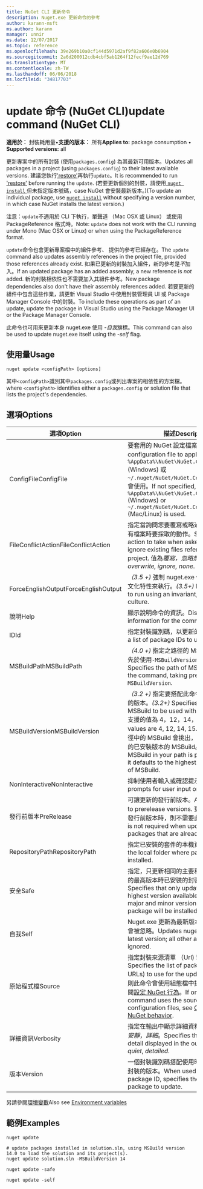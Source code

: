 ```yaml
---
title: NuGet CLI 更新命令
description: Nuget.exe 更新命令的參考
author: karann-msft
ms.author: karann
manager: unnir
ms.date: 12/07/2017
ms.topic: reference
ms.openlocfilehash: 39e269b10a0cf144d5971d2af9f82a606e0b6904
ms.sourcegitcommit: 2a6d200012cdb4cbf5ab1264f12fecf9ae12d769
ms.translationtype: MT
ms.contentlocale: zh-TW
ms.lasthandoff: 06/06/2018
ms.locfileid: "34817703"
---
```

# <a name="update-command-nuget-cli"></a><span data-ttu-id="952d4-103">update 命令 (NuGet CLI)</span><span class="sxs-lookup"><span data-stu-id="952d4-103">update command (NuGet CLI)</span></span>

<span data-ttu-id="952d4-104">**適用於：** 封裝耗用量&bullet;**支援的版本：** 所有</span><span class="sxs-lookup"><span data-stu-id="952d4-104">**Applies to:** package consumption &bullet; **Supported versions:** all</span></span>

<span data-ttu-id="952d4-105">更新專案中的所有封裝 (使用`packages.config`) 為其最新可用版本。</span><span class="sxs-lookup"><span data-stu-id="952d4-105">Updates all packages in a project (using `packages.config`) to their latest available versions.</span></span> <span data-ttu-id="952d4-106">建議您執行['restore'](cli-ref-restore.md)再執行`update`。</span><span class="sxs-lookup"><span data-stu-id="952d4-106">It is recommended to run ['restore'](cli-ref-restore.md) before running the `update`.</span></span> <span data-ttu-id="952d4-107">(若要更新個別的封裝，請使用[ `nuget install` ](cli-ref-install.md)但未指定版本號碼，case NuGet 會安裝最新版本。)</span><span class="sxs-lookup"><span data-stu-id="952d4-107">(To update an individual package, use [`nuget install`](cli-ref-install.md) without specifying a version number, in which case NuGet installs the latest version.)</span></span>

<span data-ttu-id="952d4-108">注意：`update`不適用於 CLI 下執行，單聲道 （Mac OSX 或 Linux） 或使用 PackageReference 格式時。</span><span class="sxs-lookup"><span data-stu-id="952d4-108">Note: `update` does not work with the CLI running under Mono (Mac OSX or Linux) or when using the PackageReference format.</span></span>

<span data-ttu-id="952d4-109">`update`命令也會更新專案檔中的組件參考、 提供的參考已經存在。</span><span class="sxs-lookup"><span data-stu-id="952d4-109">The `update` command also updates assembly references in the project file, provided those references already exist.</span></span> <span data-ttu-id="952d4-110">如果已更新的封裝加入組件，新的參考是*不*加入。</span><span class="sxs-lookup"><span data-stu-id="952d4-110">If an updated package has an added assembly, a new reference is *not* added.</span></span> <span data-ttu-id="952d4-111">新的封裝相依性也不需要加入其組件參考。</span><span class="sxs-lookup"><span data-stu-id="952d4-111">New package dependencies also don't have their assembly references added.</span></span> <span data-ttu-id="952d4-112">若要更新的組件中包含這些作業，請更新 Visual Studio 中使用封裝管理員 UI 或 Package Manager Console 中的封裝。</span><span class="sxs-lookup"><span data-stu-id="952d4-112">To include these operations as part of an update, update the package in Visual Studio using the Package Manager UI or the Package Manager Console.</span></span>

<span data-ttu-id="952d4-113">此命令也可用來更新本身 nuget.exe 使用 *-自我*旗標。</span><span class="sxs-lookup"><span data-stu-id="952d4-113">This command can also be used to update nuget.exe itself using the *-self* flag.</span></span>

## <a name="usage"></a><span data-ttu-id="952d4-114">使用量</span><span class="sxs-lookup"><span data-stu-id="952d4-114">Usage</span></span>

```cli
nuget update <configPath> [options]
```

<span data-ttu-id="952d4-115">其中`<configPath>`識別其中`packages.config`或列出專案的相依性的方案檔。</span><span class="sxs-lookup"><span data-stu-id="952d4-115">where `<configPath>` identifies either a `packages.config` or solution file that lists the project's dependencies.</span></span>

## <a name="options"></a><span data-ttu-id="952d4-116">選項</span><span class="sxs-lookup"><span data-stu-id="952d4-116">Options</span></span>

| <span data-ttu-id="952d4-117">選項</span><span class="sxs-lookup"><span data-stu-id="952d4-117">Option</span></span> | <span data-ttu-id="952d4-118">描述</span><span class="sxs-lookup"><span data-stu-id="952d4-118">Description</span></span> |
| --- | --- |
| <span data-ttu-id="952d4-119">ConfigFile</span><span class="sxs-lookup"><span data-stu-id="952d4-119">ConfigFile</span></span> | <span data-ttu-id="952d4-120">要套用的 NuGet 設定檔案。</span><span class="sxs-lookup"><span data-stu-id="952d4-120">The NuGet configuration file to apply.</span></span> <span data-ttu-id="952d4-121">如果未指定， `%AppData%\NuGet\NuGet.Config` (Windows) 或`~/.nuget/NuGet/NuGet.Config`(Mac/Linux) 會使用。</span><span class="sxs-lookup"><span data-stu-id="952d4-121">If not specified, `%AppData%\NuGet\NuGet.Config` (Windows) or `~/.nuget/NuGet/NuGet.Config` (Mac/Linux) is used.</span></span>|
| <span data-ttu-id="952d4-122">FileConflictAction</span><span class="sxs-lookup"><span data-stu-id="952d4-122">FileConflictAction</span></span> | <span data-ttu-id="952d4-123">指定當詢問您要覆寫或略過專案所參考的現有檔案時要採取的動作。</span><span class="sxs-lookup"><span data-stu-id="952d4-123">Specifies the action to take when asked to overwrite or ignore existing files referenced by the project.</span></span> <span data-ttu-id="952d4-124">值為*覆寫，忽略無*。</span><span class="sxs-lookup"><span data-stu-id="952d4-124">Values are *overwrite, ignore, none*.</span></span> |
| <span data-ttu-id="952d4-125">ForceEnglishOutput</span><span class="sxs-lookup"><span data-stu-id="952d4-125">ForceEnglishOutput</span></span> | <span data-ttu-id="952d4-126">*（3.5 +)* 強制 nuget.exe 使用不變，英文的文化特性來執行。</span><span class="sxs-lookup"><span data-stu-id="952d4-126">*(3.5+)* Forces nuget.exe to run using an invariant, English-based culture.</span></span> |
| <span data-ttu-id="952d4-127">說明</span><span class="sxs-lookup"><span data-stu-id="952d4-127">Help</span></span> | <span data-ttu-id="952d4-128">顯示說明命令的資訊。</span><span class="sxs-lookup"><span data-stu-id="952d4-128">Displays help information for the command.</span></span> |
| <span data-ttu-id="952d4-129">ID</span><span class="sxs-lookup"><span data-stu-id="952d4-129">Id</span></span> | <span data-ttu-id="952d4-130">指定封裝識別碼，以更新的清單。</span><span class="sxs-lookup"><span data-stu-id="952d4-130">Specifies a list of package IDs to update.</span></span> |
| <span data-ttu-id="952d4-131">MSBuildPath</span><span class="sxs-lookup"><span data-stu-id="952d4-131">MSBuildPath</span></span> | <span data-ttu-id="952d4-132">*（4.0 +)* 指定之路徑的 MSBuild 命令，優先於使用`-MSBuildVersion`。</span><span class="sxs-lookup"><span data-stu-id="952d4-132">*(4.0+)* Specifies the path of MSBuild to use with the command, taking precedence over `-MSBuildVersion`.</span></span> |
| <span data-ttu-id="952d4-133">MSBuildVersion</span><span class="sxs-lookup"><span data-stu-id="952d4-133">MSBuildVersion</span></span> | <span data-ttu-id="952d4-134">*（3.2 +)* 指定要搭配此命令使用 MSBuild 的版本。</span><span class="sxs-lookup"><span data-stu-id="952d4-134">*(3.2+)* Specifies the version of MSBuild to be used with this command.</span></span> <span data-ttu-id="952d4-135">支援的值為 4，12，14，15。</span><span class="sxs-lookup"><span data-stu-id="952d4-135">Supported values are 4, 12, 14, 15.</span></span> <span data-ttu-id="952d4-136">根據預設，在路徑中的 MSBuild 會挑出，否則，預設為最高的已安裝版本的 MSBuild。</span><span class="sxs-lookup"><span data-stu-id="952d4-136">By default the MSBuild in your path is picked, otherwise it defaults to the highest installed version of MSBuild.</span></span> |
| <span data-ttu-id="952d4-137">NonInteractive</span><span class="sxs-lookup"><span data-stu-id="952d4-137">NonInteractive</span></span> | <span data-ttu-id="952d4-138">抑制使用者輸入或確認提示。</span><span class="sxs-lookup"><span data-stu-id="952d4-138">Suppresses prompts for user input or confirmations.</span></span> |
| <span data-ttu-id="952d4-139">發行前版本</span><span class="sxs-lookup"><span data-stu-id="952d4-139">PreRelease</span></span> | <span data-ttu-id="952d4-140">可讓更新的發行前版本。</span><span class="sxs-lookup"><span data-stu-id="952d4-140">Allows updating to prerelease versions.</span></span> <span data-ttu-id="952d4-141">更新已安裝的套件發行前版本時，則不需要此旗標。</span><span class="sxs-lookup"><span data-stu-id="952d4-141">This flag is not required when updating prerelease packages that are already installed.</span></span> |
| <span data-ttu-id="952d4-142">RepositoryPath</span><span class="sxs-lookup"><span data-stu-id="952d4-142">RepositoryPath</span></span> | <span data-ttu-id="952d4-143">指定已安裝的套件的本機資料夾。</span><span class="sxs-lookup"><span data-stu-id="952d4-143">Specifies the local folder where packages are installed.</span></span> |
| <span data-ttu-id="952d4-144">安全</span><span class="sxs-lookup"><span data-stu-id="952d4-144">Safe</span></span> | <span data-ttu-id="952d4-145">指定，只更新相同的主要和次要版本中可用的最高版本時已安裝的封裝將會安裝。</span><span class="sxs-lookup"><span data-stu-id="952d4-145">Specifies that only updates with the highest version available within the same major and minor version as the installed package will be installed.</span></span> |
| <span data-ttu-id="952d4-146">自我</span><span class="sxs-lookup"><span data-stu-id="952d4-146">Self</span></span> | <span data-ttu-id="952d4-147">Nuget.exe 更新為最新版本。所有其他引數會被忽略。</span><span class="sxs-lookup"><span data-stu-id="952d4-147">Updates nuget.exe to the latest version; all other arguments are ignored.</span></span> |
| <span data-ttu-id="952d4-148">原始程式檔</span><span class="sxs-lookup"><span data-stu-id="952d4-148">Source</span></span> | <span data-ttu-id="952d4-149">指定封裝來源清單 （Url) 若要使用的更新。</span><span class="sxs-lookup"><span data-stu-id="952d4-149">Specifies the list of package sources (as URLs) to use for the updates.</span></span> <span data-ttu-id="952d4-150">如果省略，則此命令會使用組態檔中提供的來源，請參閱[設定 NuGet 行為](../consume-packages/configuring-nuget-behavior.md)。</span><span class="sxs-lookup"><span data-stu-id="952d4-150">If omitted, the command uses the sources provided in configuration files, see [Configuring NuGet behavior](../consume-packages/configuring-nuget-behavior.md).</span></span> |
| <span data-ttu-id="952d4-151">詳細資訊</span><span class="sxs-lookup"><span data-stu-id="952d4-151">Verbosity</span></span> | <span data-ttu-id="952d4-152">指定在輸出中顯示詳細資料的數量：*正常*，*安靜*，*詳細*。</span><span class="sxs-lookup"><span data-stu-id="952d4-152">Specifies the amount of detail displayed in the output: *normal*, *quiet*, *detailed*.</span></span> |
| <span data-ttu-id="952d4-153">版本</span><span class="sxs-lookup"><span data-stu-id="952d4-153">Version</span></span> | <span data-ttu-id="952d4-154">一個封裝識別碼搭配使用時，指定要更新之封裝的版本。</span><span class="sxs-lookup"><span data-stu-id="952d4-154">When used with one package ID, specifies the version of the package to update.</span></span> |

<span data-ttu-id="952d4-155">另請參閱[環境變數](cli-ref-environment-variables.md)</span><span class="sxs-lookup"><span data-stu-id="952d4-155">Also see [Environment variables](cli-ref-environment-variables.md)</span></span>

## <a name="examples"></a><span data-ttu-id="952d4-156">範例</span><span class="sxs-lookup"><span data-stu-id="952d4-156">Examples</span></span>

```cli
nuget update

# update packages installed in solution.sln, using MSBuild version 14.0 to load the solution and its project(s).
nuget update solution.sln -MSBuildVersion 14

nuget update -safe

nuget update -self
```
